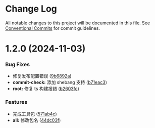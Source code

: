 # Change Log

All notable changes to this project will be documented in this file.
See [Conventional Commits](https://conventionalcommits.org) for commit guidelines.

# 1.2.0 (2024-11-03)

### Bug Fixes

- 修复发布配置错误 ([9b6892a](https://github.com/fuxiang123/toolkit/commit/9b6892a902580134022ee0233f4888d974030565))
- **commit-check:** 添加 shebang 支持 ([b71eac3](https://github.com/fuxiang123/toolkit/commit/b71eac37798e01e6708878c3cfef30645a4cf3e4))
- **root:** 修复 ts 构建报错 ([b2603fc](https://github.com/fuxiang123/toolkit/commit/b2603fc478c991be265849c4a17eaf46ca5e1d8e))

### Features

- 完成工具包 ([571ab4c](https://github.com/fuxiang123/toolkit/commit/571ab4c1fe311b5f90e0912822f678d67d71ee58))
- **all:** 修改包名 ([44dc03f](https://github.com/fuxiang123/toolkit/commit/44dc03febe352bc10c99465427742fa5c80a8db9))
